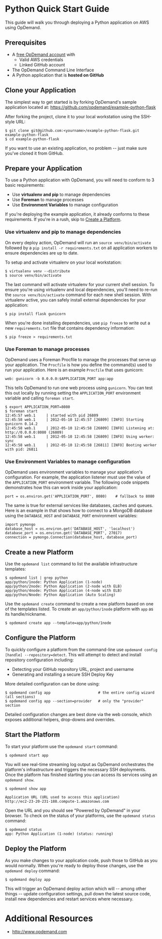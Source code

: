 Python Quick Start Guide
========================

This guide will walk you through deploying a Python application on AWS using OpDemand.

Prerequisites
--------------
* A [free OpDemand account](https://app.opdemand.com/signup) with
  * Valid AWS credentials
  * Linked GitHub account
* The OpDemand Command Line Interface
* A Python application that is **hosted on GitHub**

Clone your Application
----------------------
The simplest way to get started is by forking OpDemand's sample application located at:
<https://github.com/opdemand/example-python-flask>

After forking the project, clone it to your local workstation using the SSH-style URL:

    $ git clone git@github.com:<yourname>/example-python-flask.git example-python-flask
    $ cd example-python-flask

If you want to use an existing application, no problem -- just make sure you've cloned it from GitHub.

Prepare your Application
------------------------
To use a Python application with OpDemand, you will need to conform to 3 basic requirements:

 * Use **virtualenv and pip** to manage dependencies
 * Use **Foreman** to manage processes
 * Use **Environment Variables** to manage configuration

If you're deploying the example application, it already conforms to these requirements.  If you're in a rush, skip to [Create a Platform](#create).

### Use virtualenv and pip to manage dependencies

On every deploy action, OpDemand will run an `source venv/bin/activate` followed by a `pip install -r requirements.txt` on all application workers to ensure dependencies are up to date.

To setup and activate virtualenv on your local workstation:

    $ virtualenv venv --distribute
    $ source venv/bin/activate

The last command will activate virtualenv for your current shell session.  To ensure you're using virtualenv and local dependencies, you'll need to re-run the `source venv/bin/activate` command for each new shell session.  With virtualenv active, you can safely install external dependencies for your application:

    $ pip install flask gunicorn

When you're done installing dependencies, use `pip freeze` to write out a new `requirements.txt` file that contains dependency information:

    $ pip freeze > requirements.txt

### Use Foreman to manage processes

OpDemand uses a Foreman Procfile to manage the processes that serve up your application.  The `Procfile` is how you define the command(s) used to run your application.  Here is an example `Procfile` that uses gunicorn:

	web: gunicorn -b 0.0.0.0:$APPLICATION_PORT app:app

This tells OpDemand to run one web process using `gunicorn`.  You can test this out locally by running setting the `APPLICATION_PORT` environment variable and calling `foreman start`.

    $ export APPLICATION_PORT=8080
	$ foreman start
    12:45:57 web.1     | started with pid 26809
    12:45:58 web.1     | 2012-05-10 12:45:57 [26809] [INFO] Starting gunicorn 0.14.2
    12:45:58 web.1     | 2012-05-10 12:45:58 [26809] [INFO] Listening at: http://0.0.0.0:8080 (26809)
    12:45:58 web.1     | 2012-05-10 12:45:58 [26809] [INFO] Using worker: sync
    12:45:58 web.1     | 2012-05-10 12:45:58 [26811] [INFO] Booting worker with pid: 26811

### Use Environment Variables to manage configuration

OpDemand uses environment variables to manage your application's configuration.  For example, the application listener must use the value of the `APPLICATION_PORT` environment variable.  The following code snippets demonstrates how this can work inside your application:

	port = os.environ.get('APPLICATION_PORT', 8080)    # fallback to 8080

The same is true for external services like databases, caches and queues.  Here is an example in that shows how to connect to a MongoDB database using the `DATABASE_HOST` and `DATABASE_PORT` environment variables:

    import pymongo
    database_host = os.environ.get('DATABASE_HOST', 'localhost')
    database_port = os.environ.get('DATABASE_PORT', 27017)
    connection = pymongo.Connection(database_host, database_port)

Create a new Platform
---------------------
Use the `opdemand list` command to list the available infrastructure templates:

	$ opdemand list | grep python
    app/python/1node: Python Application (1-node)
    app/python/2node: Python Application (2-node with ELB)
    app/python/4node: Python Application (4-node with ELB)
    app/python/Nnode: Python Application (Auto Scaling)

Use the `opdemand create` command to create a new platform based on one of the templates listed.  To create an `app/python/1node` platform with `app` as its handle/nickname.

	$ opdemand create app --template=app/python/1node

Configure the Platform
----------------------
To quickly configure a platform from the command-line use `opdemand config [handle] --repository=detect`.  This will attempt to detect and install repository configuration including:

* Detecting your GitHub repository URL, project and username
* Generating and installing a secure SSH Deploy Key

More detailed configuration can be done using:

	$ opdemand config app					   # the entire config wizard (all sections)
	$ opdemand config app --section=provider   # only the "provider" section

Detailed configuration changes are best done via the web console, which exposes additional helpers, drop-downs and overrides.

Start the Platform
------------------
To start your platform use the `opdemand start` command:

	$ opdemand start app

You will see real-time streaming log output as OpDemand orchestrates the platform's infrastructure and triggers the necessary SSH deployments.  Once the platform has finished starting you can access its services using an `opdemand show`.

    $ opdemand show app

	Application URL (URL used to access this application)
	http://ec2-23-20-231-188.compute-1.amazonaws.com

Open the URL and you should see "Powered by OpDemand" in your browser.  To check on the status of your platforms, use the `opdemand status` command:

	$ opdemand status
	app: Python Application (1-node) (status: running)

Deploy the Platform
----------------------
As you make changes to your application code, push those to GitHub as you would normally.  When you're ready to deploy those changes, use the `opdemand deploy` command:

	$ opdemand deploy app

This will trigger an OpDemand deploy action which will -- among other things -- update configuration settings, pull down the latest source code, install new dependencies and restart services where necessary.


Additional Resources
====================
* <http://www.opdemand.com>

